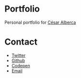 # Portfolio
Personal portfolio for [César Alberca](http://cesalberca.es)

# Contact

* [Twitter](https://twitter.com/cesalberca)
* [Github](https://github.com/cesalberca)
* [Codepen](http://codepen.io/cesalberca/)
* [Email](mailto:cesalberca@gmail.com)